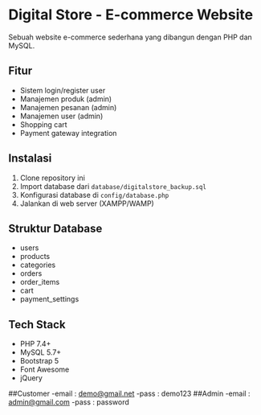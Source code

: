 # Digital Store - E-commerce Website

Sebuah website e-commerce sederhana yang dibangun dengan PHP dan MySQL.

## Fitur

- Sistem login/register user
- Manajemen produk (admin)
- Manajemen pesanan (admin)
- Manajemen user (admin)
- Shopping cart
- Payment gateway integration

## Instalasi

1. Clone repository ini
2. Import database dari `database/digitalstore_backup.sql`
3. Konfigurasi database di `config/database.php`
4. Jalankan di web server (XAMPP/WAMP)

## Struktur Database

- users
- products
- categories
- orders
- order_items
- cart
- payment_settings

## Tech Stack

- PHP 7.4+
- MySQL 5.7+
- Bootstrap 5
- Font Awesome
- jQuery

##Customer
-email : demo@gmail.net
-pass : demo123
##Admin
-email : admin@gmail.com
-pass : password
